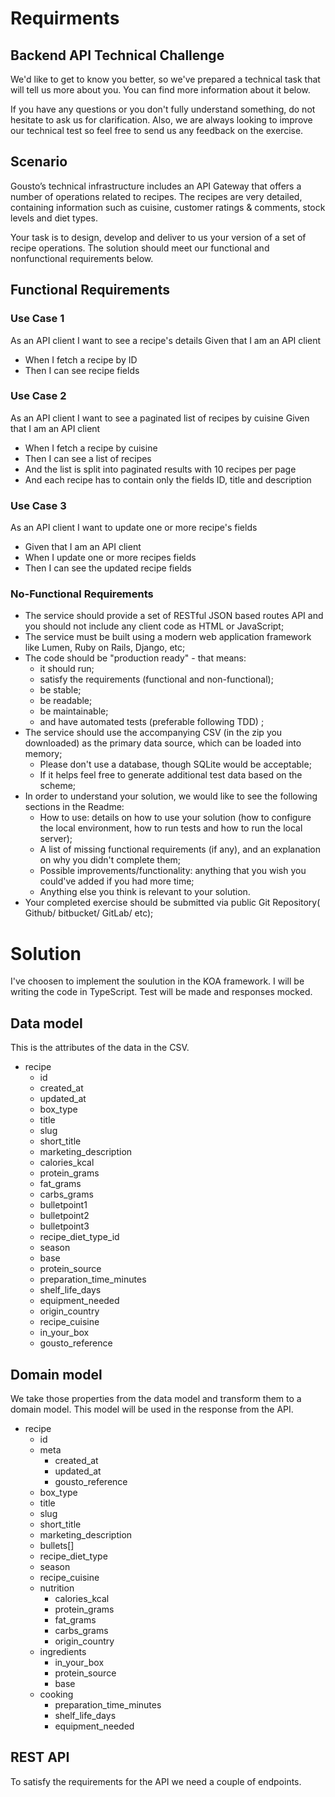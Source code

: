 # Requirments

## Backend API Technical Challenge
We'd like to get to know you better, so we've prepared a technical task that will tell us more about you. You can find more information about it below.

If you have any questions or you don't fully understand something, do not hesitate to ask us for clarification. Also, we are always looking to improve our technical test so feel free to send us any feedback on the exercise.

## Scenario
Gousto’s technical infrastructure includes an API Gateway that offers a number of operations related to recipes. The recipes are very detailed, containing information such as cuisine, customer ratings & comments, stock levels and diet types.

Your task is to design, develop and deliver to us your version of a set of recipe operations. The solution should meet our functional and nonfunctional requirements below.

## Functional Requirements

### Use Case 1
As an API client I want to see a recipe's details Given​ that I am an API client
  - When​ I fetch a recipe by ID
  - Then​ I can see recipe fields

### Use Case 2
As an API client I want to see a paginated list of recipes by cuisine Given​ that I am an API client
  - When​ I fetch a recipe by cuisine
  - Then​ I can see a list of recipes
  - And​ the list is split into paginated results with 10 recipes per page
  - And​ each recipe has to contain only the fields ID, title and description

### Use Case 3
As an API client I want to update one or more recipe's fields
  - Given​ that I am an API client
  - When​ I update one or more recipes fields
  - Then​ I can see the updated recipe fields

### No-Functional Requirements
  - The service should provide a set of ​RESTful​ JSON based routes API and you should not include any client code as HTML or JavaScript;
  - The service must be built using a modern web application framework like ​Lumen,​ ​Ruby on Rails​, ​Django,​ etc;
  - The code should be "production ready" - that means:
    - it should run;
    - satisfy the requirements (functional and non-functional);
    - be stable;
    - be readable;
    - be maintainable;
    - and have ​automated tests​ (preferable following ​TDD)​ ;
  - The service should use the accompanying CSV (in the zip you downloaded) as the
  primary data source, which can be loaded into memory;
    - Please don't use a database, though SQLite would be acceptable;
    - If it helps feel free to generate additional test data based on the scheme;
  - In order to understand your solution, we would like to see the following sections in the Readme:
    - How to use: details on how to use your solution (how to configure the local environment, how to run tests and how to run the local server);
    - A list of missing functional requirements (if any), and an explanation on why you didn't complete them;
    - Possible improvements/functionality: anything that you wish you could've added if you had more time;
    - Anything else you think is relevant to your solution.
  - Your completed exercise should be submitted via public ​Git Repository(​ ​Github​/
bitbucket/​ ​GitLab/​ etc);

# Solution

I've choosen to implement the soulution in the KOA framework.
I will be writing the code in TypeScript.
Test will be made and responses mocked.

## Data model
This is the attributes of the data in the CSV.
  - recipe
    - id
    - created_at
    - updated_at
    - box_type
    - title
    - slug
    - short_title
    - marketing_description
    - calories_kcal
    - protein_grams
    - fat_grams
    - carbs_grams
    - bulletpoint1
    - bulletpoint2
    - bulletpoint3
    - recipe_diet_type_id
    - season
    - base
    - protein_source
    - preparation_time_minutes
    - shelf_life_days
    - equipment_needed
    - origin_country
    - recipe_cuisine
    - in_your_box
    - gousto_reference

## Domain model
We take those properties from the data model and transform them to a domain model.
This model will be used in the response from the API.

  - recipe
    - id
    - meta
      - created_at
      - updated_at
      - gousto_reference
    - box_type
    - title
    - slug
    - short_title
    - marketing_description
    - bullets[]
    - recipe_diet_type
    - season
    - recipe_cuisine
    - nutrition
      - calories_kcal
      - protein_grams
      - fat_grams
      - carbs_grams
      - origin_country
    - ingredients
      - in_your_box
      - protein_source
      - base
    - cooking
      - preparation_time_minutes
      - shelf_life_days
      - equipment_needed

## REST API
To satisfy the requirements for the API we need a couple of endpoints.
